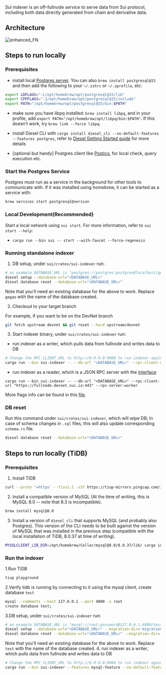Sui indexer is an off-fullnode service to serve data from Sui protocol, including both data directly generated from chain and derivative data.

## Architecture
![enhanced_FN](https://user-images.githubusercontent.com/106119108/221022505-a1d873c6-60e2-45f1-b2aa-e50192c4dfbb.png)

## Steps to run locally
### Prerequisites
- install local [Postgres server](https://www.postgresql.org/download/). You can also `brew install postgresql@15` and then add the following to your `~/.zshrc` or `~/.zprofile`, etc:
```sh
export LDFLAGS="-L/opt/homebrew/opt/postgresql@15/lib"
export CPPFLAGS="-I/opt/homebrew/opt/postgresql@15/include"
export PATH="/opt/homebrew/opt/postgresql@15/bin:$PATH"
```
- make sure you have libpq installed: `brew install libpq`, and in your profile, add `export PATH="/opt/homebrew/opt/libpq/bin:$PATH"`. If this doesn't work, try `brew link --force libpq`.

- install Diesel CLI with `cargo install diesel_cli --no-default-features --features postgres`, refer to [Diesel Getting Started guide](https://diesel.rs/guides/getting-started) for more details
- [optional but handy] Postgres client like [Postico](https://eggerapps.at/postico2/), for local check, query execution etc.

### Start the Postgres Service

Postgres must run as a service in the background for other tools to communicate with.  If it was installed using homebrew, it can be started as a service with:

``` sh
brew services start postgresql@version
```

### Local Development(Recommended)

Start a local network using `sui start`. For more information, refer to `sui start --help`:
* `cargo run --bin sui -- start --with-faucet --force-regenesis`


### Running standalone indexer
1. DB setup, under `sui/crates/sui-indexer` run:
```sh
# an example DATABASE_URL is "postgres://postgres:postgres@localhost/gegao"
diesel setup --database-url="<DATABASE_URL>"
diesel database reset --database-url="<DATABASE_URL>"
```
Note that you'll need an existing database for the above to work. Replace `gegao` with the name of the database created.

2. Checkout to your target branch

For example, if you want to be on the DevNet branch
```sh
git fetch upstream devnet && git reset --hard upstream/devnet
```
3. Start indexer binary, under `sui/crates/sui-indexer` run:
- run indexer as a writer, which pulls data from fullnode and writes data to DB
```sh
# Change the RPC_CLIENT_URL to http://0.0.0.0:9000 to run indexer against local validator & fullnode
cargo run --bin sui-indexer -- --db-url "<DATABASE_URL>" --rpc-client-url "https://fullnode.devnet.sui.io:443" --fullnode-sync-worker --reset-db
```
- run indexer as a reader, which is a JSON RPC server with the [interface](https://docs.sui.io/sui-api-ref#suix_getallbalances)
```
cargo run --bin sui-indexer -- --db-url "<DATABASE_URL>" --rpc-client-url "https://fullnode.devnet.sui.io:443" --rpc-server-worker
```
More flags info can be found in this [file](https://github.com/MystenLabs/sui/blob/main/crates/sui-indexer/src/lib.rs#L83-L123).
### DB reset
Run this command under `sui/crates/sui-indexer`, which will wipe DB; In case of schema changes in `.sql` files, this will also update corresponding `schema.rs` file.
```sh
diesel database reset --database-url="<DATABASE_URL>"
```

## Steps to run locally (TiDB)

### Prerequisites

1. Install TiDB

``` sh
curl --proto '=https' --tlsv1.2 -sSf https://tiup-mirrors.pingcap.com/install.sh | sh
```

2. Install a compatible version of MySQL (At the time of writing, this is MySQL 8.0 -- note that 8.3 is incompatible).

``` sh
brew install mysql@8.0
```

3. Install a version of `diesel_cli` that supports MySQL (and probably also Postgres). This version of the CLI needs to be built against the version of MySQL that was installed in the previous step (compatible with the local installation of TiDB, 8.0.37 at time of writing).

``` sh
MYSQLCLIENT_LIB_DIR=/opt/homebrew/Cellar/mysql@8.0/8.0.37/lib/ cargo install diesel_cli --no-default-features --features postgres --features mysql --force
```

### Run the indexer

1.Run TiDB

```sh
tiup playground
```

2.Verify tidb is running by connecting to it using the mysql client, create database `test`

```sh
mysql --comments --host 127.0.0.1 --port 4000 -u root
create database test;
```

3.DB setup, under `sui/crates/sui-indexer` run:

```sh
# an example DATABASE_URL is "mysql://root:password@127.0.0.1:4000/test"
diesel setup --database-url="<DATABASE_URL>" --migration-dir='migrations/mysql'
diesel database reset --database-url="<DATABASE_URL>" --migration-dir='migrations/mysql'
```

Note that you'll need an existing database for the above to work. Replace `test` with the name of the database created.
4. run indexer as a writer, which pulls data from fullnode and writes data to DB

```sh
# Change the RPC_CLIENT_URL to http://0.0.0.0:9000 to run indexer against local validator & fullnode
cargo run --bin sui-indexer --features mysql-feature --no-default-features -- --db-url "<DATABASE_URL>" --rpc-client-url "https://fullnode.devnet.sui.io:443" --fullnode-sync-worker --reset-db
```
